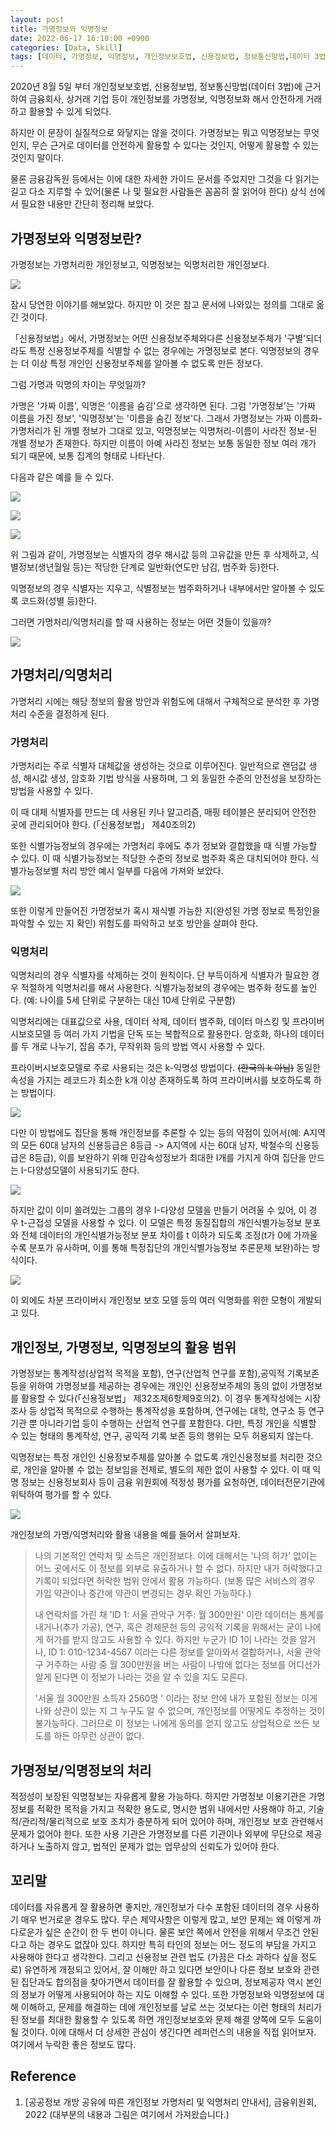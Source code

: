 ```yaml
---
layout: post
title: 가명정보와 익명정보
date: 2022-06-17 16:10:00 +0900
categories: [Data, Skill]
tags: [데이터, 가명정보, 익명정보, 개인정보보호법, 신용정보법, 정보통신망법,데이터 3법, 개인정보보호, 개인정보, 가명처리, 익명처리, 비식별화, 가명화, 익명화]
---
```



2020년 8월 5일 부터 개인정보보호법, 신용정보법, 정보통신망법(데이터 3법)에 근거하여 금융회사, 상거래 기업 등이 개인정보를 가명정보, 익명정보화 해서 안전하게 거래하고 활용할 수 있게 되었다.

하지만 이 문장이 실질적으로 와닿지는 않을 것이다. 가명정보는 뭐고 익명정보는 무엇인지, 무슨 근거로 데이터를 안전하게 활용할 수 있다는 것인지, 어떻게 활용할 수 있는 것인지 말이다.

물론 금융감독원 등에서는 이에 대한 자세한 가이드 문서를 주었지만 그것을 다 읽기는 길고 다소 지루할 수 있어(물론 나 및 필요한 사람들은 꼼꼼히 잘 읽어야 한다) 상식 선에서 필요한 내용만 간단히 정리해 보았다.

가명정보와 익명정보란?
------------

가명정보는 가명처리한 개인정보고, 익명정보는 익명처리한 개인정보다.

[![](https://cojette.files.wordpress.com/2022/06/image.png?w=310)](https://cojette.files.wordpress.com/2022/06/image.png)

잠시 당연한 이야기를 해보았다. 하지만 이 것은 참고 문서에 나와있는 정의를 그대로 옮긴 것이다.

「신용정보법」에서, 가명정보는 어떤 신용정보주체와다른 신용정보주체가 '구별'되더라도 특정 신용정보주체를 식별할 수 없는 경우에는 가명정보로 본다. 익명정보의 경우는 더 이상 특정 개인인 신용정보주체를 알아볼 수 없도록 만든 정보다.

그럼 가명과 익명의 차이는 무엇일까?

가명은 '가짜 이름', 익명은 '이름을 숨김'으로 생각하면 된다. 그럼 '가명정보'는 '가짜 이름을 가진 정보', '익명정보'는 '이름을 숨긴 정보'다. 그래서 가명정보는 가짜 이름화-가명처리가 된 개별 정보가 그대로 있고, 익명정보는 익명처리-이름이 사라진 정보-된 개별 정보가 존재한다. 하지만 이름이 아예 사라진 정보는 보통 동일한 정보 여러 개가 되기 때문에, 보통 집계의 형태로 나타난다.

다음과 같은 예를 들 수 있다.

[![](https://cojette.files.wordpress.com/2022/06/image-4.png?w=832)](https://cojette.files.wordpress.com/2022/06/image-4.png)

[![](https://cojette.files.wordpress.com/2022/06/image-5.png?w=853)](https://cojette.files.wordpress.com/2022/06/image-5.png)

[![](https://cojette.files.wordpress.com/2022/06/image-6.png?w=813)](https://cojette.files.wordpress.com/2022/06/image-6.png)

위 그림과 같이, 가명정보는 식별자의 경우 해시값 등의 고유값을 만든 후 삭제하고, 식별정보(생년월일 등)는 적당한 단계로 일반화(연도만 남김, 범주화 등)한다.

익명정보의 경우 식별자는 지우고, 식별정보는 범주화하거나 내부에서만 알아볼 수 있도록 코드화(성별 등)한다.

그러면 가명처리/익명처리를 할 때 사용하는 정보는 어떤 것들이 있을까?

[![](https://cojette.files.wordpress.com/2022/06/image-1.png?w=832)](https://cojette.files.wordpress.com/2022/06/image-1.png)

가명처리/익명처리
---------

가명처리 시에는 해당 정보의 활용 방안과 위험도에 대해서 구체적으로 분석한 후 가명처리 수준을 결정하게 된다.

### 가명처리

가명처리는 주로 식별자 대체값을 생성하는 것으로 이루어진다. 일반적으로 랜덤값 생성, 해시값 생성, 암호화 기법 방식을 사용하며, 그 외 동일한 수준의 안전성을 보장하는 방법을 사용할 수 있다.

이 때 대체 식별자를 만드는 데 사용된 키나 알고리즘, 매핑 테이블은 분리되어 안전한 곳에 관리되어야 한다. (「신용정보법」 제40조의2)

또한 식별가능정보의 경우에는 가명처리 후에도 추가 정보와 결합했을 때 식별 가능할 수 있다. 이 때 식별가능정보는 적당한 수준의 정보로 범주화 혹은 대치되어야 한다. 식별가능정보별 처리 방안 예시 일부를 다음에 가져와 보았다.

[![](https://cojette.files.wordpress.com/2022/06/image-7.png?w=761)](https://cojette.files.wordpress.com/2022/06/image-7.png)

또한 이렇게 만들어진 가명정보가 혹시 재식별 가능한 지(완성된 가명 정보로 특정인을 파악할 수 있는 지 확인) 위험도를 파악하고 보호 방안을 살펴야 한다.

### 익명처리

익명처리의 경우 식별자를 삭제하는 것이 원칙이다. 단 부득이하게 식별자가 필요한 경우 적절하게 익명처리를 해서 사용한다. 식별가능정보의 경우에는 범주화 정도를 높인다. (예: 나이를 5세 단위로 구분하는 대신 10세 단위로 구분함)

익명처리에는 대표값으로 사용, 데이터 삭제, 데이터 범주화, 데이터 마스킹 및 프라이버시보호모델 등 여러 가지 기법을 단독 또는 복합적으로 활용한다. 암호화, 하나의 데이터를 두 개로 나누기, 잡음 추가, 무작위화 등의 방법 역시 사용할 수 있다.

프라이버시보호모델로 주로 사용되는 것은 k-익명성 방법이다. ~~(한국의 k 아님)~~ 동일한 속성을 가지는 레코드가 최소한 k개 이상 존재하도록 하여 프라이버시를 보호하도록 하는 방법이다.

[![](https://cojette.files.wordpress.com/2022/06/image-8.png?w=733)](https://cojette.files.wordpress.com/2022/06/image-8.png)

다만 이 방법에도 집단을 통해 개인정보를 추론할 수 있는 등의 약점이 있어서(예: A지역의 모든 60대 남자의 신용등급은 8등급 -> A지역에 사는 60대 남자, 박철수의 신용등급은 8등급), 이를 보완하기 위해 민감속성정보가 최대한 I개를 가지게 하여 집단을 만드는 I-다양성모델이 사용되기도 한다.

[![](https://cojette.files.wordpress.com/2022/06/image-10.png?w=682)](https://cojette.files.wordpress.com/2022/06/image-10.png)

하지만 값이 이미 쏠려있는 그룹의 경우 I-다양성 모델을 만들기 어려울 수 있어, 이 경우 t-근접성 모델을 사용할 수 있다. 이 모델은 특정 동질집합의 개인식별가능정보 분포와 전체 데이터의 개인식별가능정보 분포 차이를 t 이하가 되도록 조정(t가 0에 가까울수록 분포가 유사하며, 이를 통해 특정집단의 개인식별가능정보 추론문제 보완)하는 방식이다.

[![](https://cojette.files.wordpress.com/2022/06/image-11.png?w=720)](https://cojette.files.wordpress.com/2022/06/image-11.png)

이 외에도 차분 프라이버시 개인정보 보호 모델 등의 여러 익명화를 위한 모형이 개발되고 있다.

개인정보, 가명정보, 익명정보의 활용 범위
-----------------------

가명정보는 통계작성(상업적 목적을 포함), 연구(산업적 연구를 포함),공익적 기록보존 등을 위하여 가명정보를 제공하는 경우에는 개인인 신용정보주체의 동의 없이 가명정보를 활용할 수 있다(「신용정보법」 제32조제6항제9호의2). 이 경우 통계작성에는 시장조사 등 상업적 목적으로 수행하는 통계작성을 포함하며, 연구에는 대학, 연구소 등 연구기관 뿐 아니라기업 등이 수행하는 산업적 연구를 포함한다. 다만, 특정 개인을 식별할 수 있는 형태의 통계작성, 연구, 공익적 기록 보존 등의 행위는 모두 허용되지 않는다.

익명정보는 특정 개인인 신용정보주체를 알아볼 수 없도록 개인신용정보를 처리한 것으로, 개인을 알아볼 수 없는 정보임을 전제로, 별도의 제한 없이 사용할 수 있다. 이 때 익명 정보는 신용정보회사 등이 금융 위원회에 적정성 평가를 요청하면, 데이터전문기관에 위탁하여 평가를 할 수 있다.

[![](https://cojette.files.wordpress.com/2022/06/image-3.png?w=772)](https://cojette.files.wordpress.com/2022/06/image-3.png)

개인정보의 가명/익명처리와 활용 내용을 예를 들어서 살펴보자.

> 나의 기본적인 연락처 및 소득은 개인정보다. 이에 대해서는 '나의 허가' 없이는 어느 곳에서도 이 정보를 외부로 유출하거나 할 수 없다. 하지만 내가 허락했다고 기록이 되었다면 허락한 범위 안에서 활용 가능하다. (보통 많은 서비스의 경우 가입 약관이나 중간에 약관이 변경되는 경우 확인 가능하다.)
>
> 내 연락처를 가린 채 'ID 1: 서울 관악구 거주: 월 300만원' 이란 데이터는 통계를 내거나(추가 가공), 연구, 혹은 경제문헌 등의 공익적 기록을 위해서는 굳이 나에게 허가를 받지 않고도 사용할 수 있다. 하지만 누군가 ID 1이 나라는 것을 알거나, ID 1: 010-1234-4567 이라는 다른 정보를 알아와서 결합하거나, 서울 관악구 거주하는 사람 중 월 300만원을 버는 사람이 나밖에 없다는 정보를 어디선가 알게 된다면 이 정보가 나라는 것을 알 수 있을 지도 모른다.
>
> '서울 월 300만원 소득자 2560명 ' 이라는 정보 안에 내가 포함된 정보는 이게 나와 상관이 있는 지 그 누구도 알 수 없으며, 개인정보를 어떻게도 추정하는 것이 불가능하다. 그러므로 이 정보는 나에게 동의를 얻지 않고도 상업적으로 쓰든 보도를 하든 아무런 상관이 없다.

가명정보/익명정보의 처리
-------------

적정성이 보장된 익명정보는 자유롭게 활용 가능하다. 하지만 가명정보 이용기관은 가명정보를 적확한 목적을 가지고 적확한 용도로, 명시한 범위 내에서만 사용해야 하고, 기술적/관리적/물리적으로 보호 조치가 충분하게 되어 있어야 하며, 개인정보 보호 관련해서 문제가 없어야 한다. 또한 사용 기관은 가명정보를 다른 기관이나 외부에 무단으로 제공하거나 노출하지 않고, 법적인 문제가 없는 업무상의 신뢰도가 있어야 한다.

꼬리말
---

데이터를 자유롭게 잘 활용하면 좋지만, 개인정보가 다수 포함된 데이터의 경우 사용하기 매우 번거로운 경우도 많다. 무슨 제약사항은 이렇게 많고, 보안 문제는 왜 이렇게 까다로운가 싶은 순간이 한 두 번이 아니다. 물론 보안 쪽에서 안전을 위해서 무조건 안된다고 하는 경우도 없잖아 있다. 하지만 특히 타인의 정보는 어느 정도의 부담을 가지고 사용해야 한다고 생각한다. 그리고 신용정보 관련 법도 (가끔은 다소 과하다 싶을 정도로) 유연하게 개정되고 있어서, 잘 이해만 하고 있다면 보안이나 다른 정보 보호와 관련된 집단과도 합의점을 찾아가면서 데이터를 잘 활용할 수 있으며, 정보제공자 역시 본인의 정보가 어떻게 사용되어야 하는 지도 이해할 수 있다. 또한 가명정보와 익명정보에 대해 이해하고, 문제를 해결하는 데에 개인정보를 날로 쓰는 것보다는 이런 형태의 처리가 된 정보를 최대한 활용할 수 있도록 하면 개인정보보호와 문제 해결 양쪽에 모두 도움이 될 것이다.
이에 대해서 더 상세한 관심이 생긴다면 레퍼런스의 내용을 직접 읽어보자. 여기에서 누락한 좋은 정보도 많다.

Reference
---------

1.  [공공정보 개방 공유에 따른 개인정보 가명처리 및 익명처리 안내서], 금융위원회, 2022 (대부분의 내용과 그림은 여기에서 가져왔습니다.)
